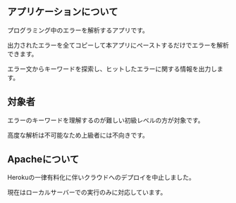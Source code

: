 ## アプリケーションについて
プログラミング中のエラーを解析するアプリです。

出力されたエラーを全てコピーして本アプリにペーストするだけでエラーを解析できます。

エラー文からキーワードを探索し、ヒットしたエラーに関する情報を出力します。

## 対象者
エラーのキーワードを理解するのが難しい初級レベルの方が対象です。

高度な解析は不可能なため上級者には不向きです。

## Apacheについて
Herokuの一律有料化に伴いクラウドへのデプロイを中止しました。

現在はローカルサーバーでの実行のみに対応しています。
